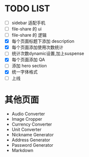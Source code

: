 # TODO LIST

- [ ] sidebar 适配手机
- [ ] file-share 的 ui
- [ ] file-share 的 逻辑
- [x] 每个页面标题下添加 description
- [x] 每个页面添加使用次数统计
- [ ] 统计次数dynamic设置,加上suspense
- [x] 每个页面添加 QA
- [ ] 添加 hero section
- [x] 统一字体格式
- [ ] 上线

# 其他页面
- Audio Converter
- Image Cropper
- Currency Converter
- Unit Converter
- Nickname Generator
- Address Generator
- Password Generator
- Markdown